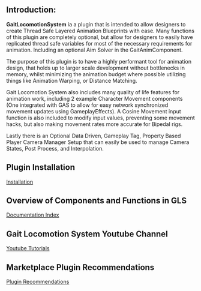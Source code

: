 ## Introduction:

**GaitLocomotionSystem** ia a plugin that is intended to allow designers to create Thread Safe Layered Animation Blueprints with ease. Many functions of this plugin are completely optional, but allow for designers to easily have replicated thread safe variables for most of the necessary requirements for animation. Including an optional Aim Solver in the GaitAnimComponent.

The purpose of this plugin is to have a highly performant tool for animation design, that holds up to larger scale development without bottlenecks in memory, whilst minimizing the animation budget where possible utilizing things like Animation Warping, or Distance Matching.

Gait Locomotion System also includes many quality of life features for animation work, including 2 example Character Movement components (One integrated with GAS to allow for easy network synchronized movement updates using GameplayEffects). A Cosine Movement input function is also included to modify input values, preventing some movement hacks, but also making movement rates more accurate for Bipedal rigs.

Lastly there is an Optional Data Driven, Gameplay Tag, Property Based Player Camera Manager Setup that can easily be used to manage Camera States, Post Process, and Interpolation.

## Plugin Installation
[Installation](https://github.com/GoliathGuitars/GaitLocomotionSystem/blob/main/Documentation/Installation.md)

## Overview of Components and Functions in GLS
[Documentation Index](https://github.com/GoliathGuitars/GaitLocomotionSystem/blob/main/Documentation/DocumentationIndex.md)

## Gait Locomotion System Youtube Channel
[Youtube Tutorials](https://www.youtube.com/@jacksonblack3809)

## Marketplace Plugin Recommendations
[Plugin Recommendations](https://github.com/GoliathGuitars/GaitLocomotionSystem/blob/main/Documentation/PluginRecommendations.md)
